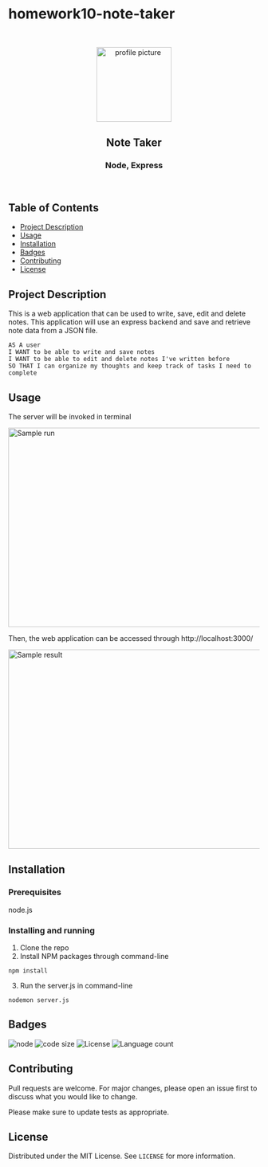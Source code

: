# homework10-note-taker

<br />
<p align="center">

<img src="https://avatars2.githubusercontent.com/u/59339564?v=4"  alt="profile picture" width="150" height="150">

<h2 align="center">Note Taker</h2>

<h3 align="center">
Node, Express
</h3>
<br />
</p>


## Table of Contents
* [Project Description](#project-description)
* [Usage](#usage)
* [Installation](#installation)
* [Badges](#badges)
* [Contributing](#contributing)
* [License](#license)



## Project Description
This is a web application that can be used to write, save, edit and delete notes. This application will use an express backend and save and retrieve note data from a JSON file.

```
AS A user
I WANT to be able to write and save notes
I WANT to be able to edit and delete notes I've written before
SO THAT I can organize my thoughts and keep track of tasks I need to complete

```

## Usage

The server will be invoked in terminal

<img src="https://github.com/mila-mamat/homework10-note-taker/blob/master/gif/server.gif" alt="Sample run" width="600" height="400">


Then, the web application can be accessed through http://localhost:3000/

<img src="https://github.com/mila-mamat/homework10-note-taker/blob/master/gif/demo.gif" alt="Sample result" width="800" height="400">





## Installation
### Prerequisites
  node.js  

### Installing and running 
  1. Clone the repo 
  2. Install NPM packages through command-line
 ```
 npm install 
```  
  3. Run the server.js in command-line
 ```
 nodemon server.js
 ```

 
## Badges
![node](https://img.shields.io/node/v/latest?style=plastic)
![code size](https://img.shields.io/github/languages/code-size/mila-mamat/homework10-note-taker)
![License](https://img.shields.io/github/license/mila-mamat/homework10-note-taker)
![Language count](https://img.shields.io/github/languages/count/mila-mamat/homework10-note-taker)
## Contributing
 Pull requests are welcome. For major changes, please open an issue first to discuss what you would like to change. 
 
 Please make sure to update tests as appropriate.

## License
Distributed under the MIT License. See `LICENSE` for more information.
  
